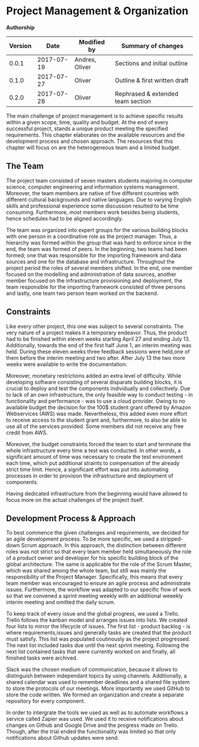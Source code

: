 # Project Management & Organization

**Authorship**

|Version|Date|Modified by|Summary of changes|
|-------|----|-----------|------------------|
| 0.0.1 | 2017-07-19 | Andres, Oliver | Sections and initial outline |
| 0.1.0 | 2017-07-27 | Oliver | Outline & first written draft |
| 0.2.0 | 2017-07-28 | Oliver | Rephrased & extended team section |

The main challenge of project management is to achieve specific results within a given scope, time, quality and budget. At the end of every successful project, stands a unique product meeting the specified requirements. This chapter elaborates on the available resources and the development process and chosen approach. The resources that this chapter will focus on are the heterogeneous team and a limited budget.

## The Team

The project team consisted of seven masters students majoring in computer science, computer engineering and information systems management. Moreover, the team members are native of five different countries with different cultural backgrounds and native languages. Due to varying English skills and professional experience some discussion resulted to be time consuming. Furthermore, most members work besides being students, hence schedules had to be aligned accordingly.

The team was organized into expert groups for the various building blocks with one person in a coordinative role as the project manager. Thus, a hierarchy was formed within the group that was hard to enforce since in the end, the team was formed of peers. In the beginning, two teams had been formed; one that was responsible for the importing framework and data sources and one for the database and infrastructure. Throughout the project period the roles of several members shifted. In the end, one member focused on the modelling and administration of data sources, another member focused on the infrastructure provisioning and deployment, the team responsible for the importing framework consisted of three persons and lastly, one team two person team worked on the backend.

## Constraints

Like every other project, this one was subject to several constraints. The very nature of a project makes it a temporary endeavor. Thus, the product had to be finished within eleven weeks starting April 27 and ending July 13. Additionally, towards the end of the first half June 1, an interim meeting was held. During these eleven weeks three feedback sessions were held,one of them before the interim meeting and two after. After July 13 the two more weeks were available to write the documentation.

Moreover, monetary restrictions added an extra level of difficulty. While developing software consisting of several disparate building blocks, it is crucial to deploy and test the components individually and collectively. Due to lack of an own infrastructure, the only feasible way to conduct testing - in functionality and performance - was to use a cloud provider. Owing to no available budget the decision for the 100$ student grant offered by Amazon Webservices (AWS) was made. Nevertheless, this added even more effort to receive access to the student grant and, furthermore, to also be able to use all of the services provided. Some members did not receive any free credit from AWS.

Moreover, the budget constraints forced the team to start and terminate the whole infrastructure every time a test was conducted. In other words, a significant amount of time was necessary to create the test environment each time, which put additional straints to compensation of the already strict time limit. Hence, a significant effort was put into automating processes in order to provision the infrastructure and deployment of components.

Having dedicated infrastructure from the beginning would have allowed to focus more on the actual challenges of the project itself.

## Development Process & Approach

To best commence the given challenges and requirements, we decided for an agile development process. To be more specific, we used a stripped-down Scrum approach. In this approach, the distinction between different roles was not strict so that every team member held simultaneously the role of a product owner and developer for his specific building block of the global architecture. The same is applicable for the role of the Scrum Master, which was shared among the whole team, but still was mainly the responsibility of the Project Manager. Specifically, this means that every team member was encouraged to ensure an agile process and administrate issues. Furthermore, the workflow was adapted to our specific flow of work so that we convened a sprint meeting weekly with an additional weeekly interim meeting and omitted the daily scrum.

To keep track of every issue and the global progress, we used a Trello. Trello follows the kanban model and arranges issues into lists. We created four lists to mirror the lifecycle of issues. The first list - product backlog - is where requirements,issues and generally tasks are created that the product must satisfy. This list was populated coutinously as the project progressed. The next list included tasks due until the next sprint meeting. Following the next list contained tasks that were currently worked on and finally, all finished tasks were archived.

Slack was the chosen medium of communication, because it allows to distinguish between independant topics by using channels. Additionally, a shared calendar was used to remember deadlines and a shared file system to store the protocols of our meetings. More importantly we used GitHub to store the code written. We formed an organization and create a separate repository for every component.

In order to intergrate the tools we used as well as to automate workflows a service called Zapier was used. We used it to receive notifications about changes on Github and Google Drive and the progress made on Trello. Though, after the trial ended the functionality was limited so that only notifications about Github updates were send.